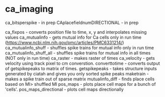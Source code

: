# ca_imaging


ca_bitsperspike - in prep
CAplacefieldnumDIRECTIONAL - in prep

ca_fixpos - converts position file to time, x, y and interpolates missing values
ca_mutualinfo - gets mutual info for Ca cells only in run time (https://www.ncbi.nlm.nih.gov/pmc/articles/PMC6331214/)
ca_mutualinfo_shuff - shuffles spike trains for mutual info only in run time
ca_mutualinfo_shuff_all - shuffles spike trains for mutual info in all times (NOT only in run time)
ca_raster - makes raster of times
ca_velocity - gets velocity using track pixel to cm converstion.
converttotime - converts output of getspikepeaks to matrix of times.
getspikepeaks - takes structure inputs generated by ciatah and gives you only sorted spike peaks
maketrain - makes a spike train out of sparse matrix
mutualinfo_diff - finds place cells based on MI> shuffled MI
pos_maps - plots place cell maps for a bunch of 'cells'.
pos_maps_directional - plots cell maps directionally
